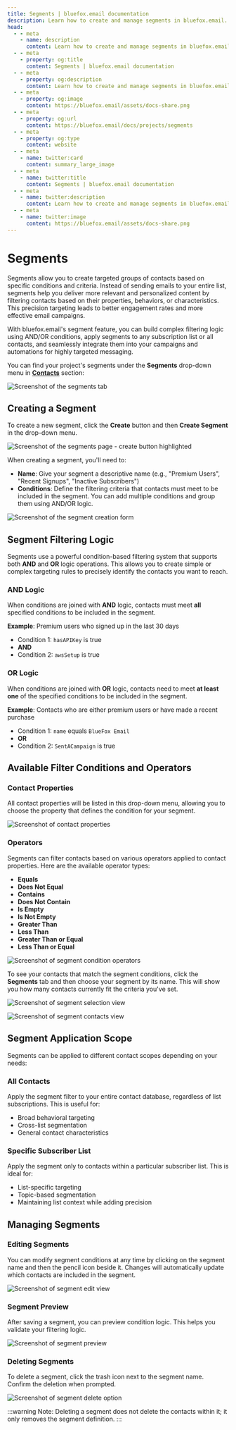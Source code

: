 ```yaml
---
title: Segments | bluefox.email documentation
description: Learn how to create and manage segments in bluefox.email. Use condition-based filters with AND/OR logic to target specific groups of contacts for campaigns and automations.
head:
  - - meta
    - name: description
      content: Learn how to create and manage segments in bluefox.email. Use condition-based filters with AND/OR logic to target specific groups of contacts for campaigns and automations.
  - - meta
    - property: og:title
      content: Segments | bluefox.email documentation
  - - meta
    - property: og:description
      content: Learn how to create and manage segments in bluefox.email. Use condition-based filters with AND/OR logic to target specific groups of contacts for campaigns and automations.
  - - meta
    - property: og:image
      content: https://bluefox.email/assets/docs-share.png
  - - meta
    - property: og:url
      content: https://bluefox.email/docs/projects/segments
  - - meta
    - property: og:type
      content: website
  - - meta
    - name: twitter:card
      content: summary_large_image
  - - meta
    - name: twitter:title
      content: Segments | bluefox.email documentation
  - - meta
    - name: twitter:description
      content: Learn how to create and manage segments in bluefox.email. Use condition-based filters with AND/OR logic to target specific groups of contacts for campaigns and automations.
  - - meta
    - name: twitter:image
      content: https://bluefox.email/assets/docs-share.png
---
```


# Segments

Segments allow you to create targeted groups of contacts based on specific conditions and criteria. Instead of sending emails to your entire list, segments help you deliver more relevant and personalized content by filtering contacts based on their properties, behaviors, or characteristics. This precision targeting leads to better engagement rates and more effective email campaigns.

With bluefox.email's segment feature, you can build complex filtering logic using AND/OR conditions, apply segments to any subscription list or all contacts, and seamlessly integrate them into your campaigns and automations for highly targeted messaging.

You can find your project's segments under the **Segments** drop-down menu in [**Contacts**](./contacts.md) section:

![Screenshot of the segments tab](./project-segments.webp)

## Creating a Segment

To create a new segment, click the **Create** button and then **Create Segment** in the drop-down menu.

![Screenshot of the segments page - create button highlighted](./project-segments-create.webp)

When creating a segment, you'll need to:
- **Name**: Give your segment a descriptive name (e.g., "Premium Users", "Recent Signups", "Inactive Subscribers")
- **Conditions**: Define the filtering criteria that contacts must meet to be included in the segment. You can add multiple conditions and group them using AND/OR logic.

![Screenshot of the segment creation form](./project-segments-create-form.webp)

## Segment Filtering Logic

Segments use a powerful condition-based filtering system that supports both **AND** and **OR** logic operations. This allows you to create simple or complex targeting rules to precisely identify the contacts you want to reach.

### AND Logic
When conditions are joined with **AND** logic, contacts must meet **all** specified conditions to be included in the segment.

**Example**: Premium users who signed up in the last 30 days
- Condition 1: `hasAPIKey` is true
- **AND**
- Condition 2: `awsSetup` is true

### OR Logic
When conditions are joined with **OR** logic, contacts need to meet **at least one** of the specified conditions to be included in the segment.

**Example**: Contacts who are either premium users or have made a recent purchase
- Condition 1: `name` equals `BlueFox Email`
- **OR**
- Condition 2: `SentACampaign` is true

## Available Filter Conditions and Operators

### Contact Properties

All contact properties will be listed in this drop-down menu, allowing you to choose the property that defines the condition for your segment.

![Screenshot of contact properties](./project-segments-condition-properties.webp)

### Operators

Segments can filter contacts based on various operators applied to contact properties. Here are the available operator types:

- **Equals**
- **Does Not Equal**
- **Contains**
- **Does Not Contain**
- **Is Empty**
- **Is Not Empty**
- **Greater Than**
- **Less Than**
- **Greater Than or Equal**
- **Less Than or Equal**

![Screenshot of segment condition operators](./project-segments-condition-operators.webp)

To see your contacts that match the segment conditions, click the **Segments** tab and then choose your segment by its name. This will show you how many contacts currently fit the criteria you've set.

![Screenshot of segment selection view](./project-segments-selection-view.webp)

![Screenshot of segment contacts view](./project-segments-contacts-view.webp)

## Segment Application Scope

Segments can be applied to different contact scopes depending on your needs:

### All Contacts
Apply the segment filter to your entire contact database, regardless of list subscriptions. This is useful for:
- Broad behavioral targeting
- Cross-list segmentation
- General contact characteristics

### Specific Subscriber List
Apply the segment only to contacts within a particular subscriber list. This is ideal for:
- List-specific targeting
- Topic-based segmentation
- Maintaining list context while adding precision

## Managing Segments

### Editing Segments
You can modify segment conditions at any time by clicking on the segment name and then the pencil icon beside it. Changes will automatically update which contacts are included in the segment.

![Screenshot of segment edit view](./project-segments-edit-view.webp)

### Segment Preview
After saving a segment, you can preview condition logic. This helps you validate your filtering logic.

![Screenshot of segment preview](./project-segments-preview.webp)

### Deleting Segments
To delete a segment, click the trash icon next to the segment name. Confirm the deletion when prompted.

![Screenshot of segment delete option](./project-segments-delete.webp)

:::warning Note: Deleting a segment does not delete the contacts within it; it only removes the segment definition.
:::